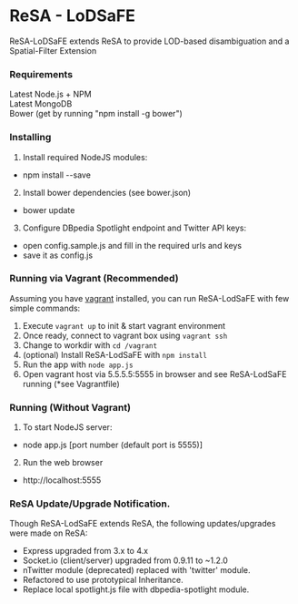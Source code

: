 ReSA - LoDSaFE
====
ReSA-LoDSaFE extends ReSA to provide LOD-based disambiguation and a Spatial-Filter Extension

### Requirements

Latest Node.js + NPM  
Latest MongoDB  
Bower (get by running "npm install -g bower")

### Installing

1. Install required NodeJS modules:
 - npm install --save
 
2. Install bower dependencies (see bower.json)
 - bower update

3. Configure DBpedia Spotlight endpoint and Twitter API keys:
 - open config.sample.js and fill in the required urls and keys
 - save it as config.js
 

### Running via Vagrant (Recommended)

Assuming you have [vagrant](http://www.vagrantup.com/) installed, you can run ReSA-LodSaFE with few simple commands:  

1. Execute `vagrant up` to init & start vagrant environment
2. Once ready, connect to vagrant box using `vagrant ssh`
3. Change to workdir with `cd /vagrant`
4. (optional) Install ReSA-LodSaFE with `npm install`
5. Run the app with `node app.js`
6. Open vagrant host via 5.5.5.5:5555 in browser and see ReSA-LodSaFE running (*see Vagrantfile)

### Running (Without Vagrant)

1. To start NodeJS server:
 - node app.js [port number (default port is 5555)]

2. Run the web browser
 - http://localhost:5555
 
### ReSA Update/Upgrade Notification.
 Though ReSA-LodSaFE extends ReSA, the following updates/upgrades were made on ReSA:
 - Express upgraded from 3.x to 4.x
 - Socket.io (client/server) upgraded from 0.9.11 to ~1.2.0
 - nTwitter module (deprecated) replaced with 'twitter' module.
 - Refactored to use prototypical Inheritance.
 - Replace local spotlight.js file with dbpedia-spotlight module.